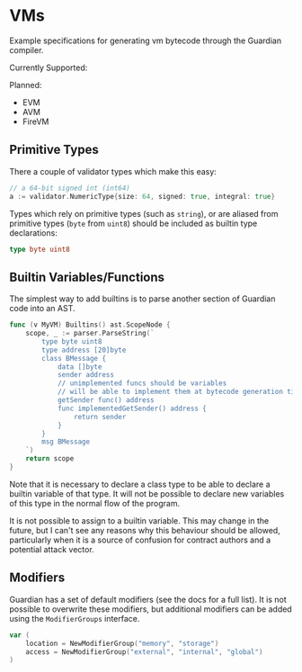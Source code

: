 # VMs

Example specifications for generating vm bytecode through the Guardian compiler.

Currently Supported:

Planned:

- EVM
- AVM
- FireVM

## Primitive Types

There a couple of validator types which make this easy:

```go
// a 64-bit signed int (int64)
a := validator.NumericType{size: 64, signed: true, integral: true}
```

Types which rely on primitive types (such as ```string```), or are aliased from primitive types (```byte``` from ```uint8```) should be included as builtin type declarations:

```go
type byte uint8
```

## Builtin Variables/Functions

The simplest way to add builtins is to parse another section of Guardian code into an AST.

```go
func (v MyVM) Builtins() ast.ScopeNode {
    scope, _ := parser.ParseString(`
        type byte uint8
        type address [20]byte
        class BMessage {
            data []byte
            sender address
            // unimplemented funcs should be variables
            // will be able to implement them at bytecode generation time
            getSender func() address
            func implementedGetSender() address {
                return sender
            }
        }
        msg BMessage
    `)
    return scope
}
```

Note that it is necessary to declare a class type to be able to declare a builtin variable of that type. It will not be possible to declare new variables of this type in the normal flow of the program.

It is not possible to assign to a builtin variable. This may change in the future, but I can't see any reasons why this behaviour should be allowed, particularly when it is a source of confusion for contract authors and a potential attack vector.

## Modifiers

Guardian has a set of default modifiers (see the docs for a full list). It is not possible to overwrite these modifiers, but additional modifiers can be added using the ```ModifierGroups``` interface.

```go
var (
    location = NewModifierGroup("memory", "storage")
    access = NewModifierGroup("external", "internal", "global")
)
```
